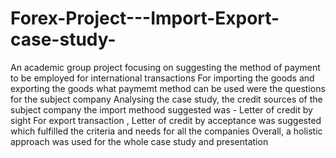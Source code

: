 # Forex-Project---Import-Export-case-study-
An academic group project focusing on suggesting the method of payment to be employed for international transactions 
For importing the goods and exporting the goods what paymemt method can be used were the questions for the subject company 
Analysing the case study, the credit sources of the subject company the import methood suggested was  - Letter of credit by sight
For export transaction , Letter of credit by acceptance was suggested which fulfilled the criteria and needs for all the companies
Overall, a holistic approach was used for the whole case study and presentation 
